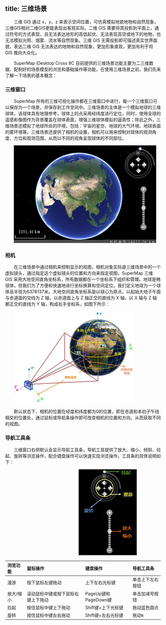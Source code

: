 title: 三维场景
---

　　三维 GIS 通过 x，y，z 来表示空间位置，可仿真模拟地貌地物和自然现象，三维GIS相对二维GIS更能表现出客观实际。二维 GIS 需要将其投影到平面上，通过符号的方式表现，且无法表达地形的高低起伏、无法表现高空或地下的地物，也无法模拟光照、烟雾、流水等自然现象。三维 GIS 无需投影即可描述真实世界面貌，表达二维 GIS 无法表达的地物和自然现象，更加形象直观，更加有利于将 GIS 推向大众化。

　　SuperMap iDesktop Cross 8C 目前提供的三维场景功能主要为二三维数据、配制好的场景模型的浏览和基础操作等功能，在使用三维场景之前，我们先来了解一下场景的基本概念：

###  三维窗口

　　SuperMap 所有的三维可视化操作都在三维窗口中进行，每一个三维窗口可以保存为一个场景，并保存到工作空间中。三维场景的主体是一个模拟地球的三维球体，该球体具有地理参考，球体上的点采用经纬度进行定位，同时，使用全球的遥感影像图作为背景覆盖在球体表面，增强三维球体模拟的逼真性；除此之外，三维场景还模拟了地球所处的环境，包括：宇宙的星空、地球的大气环境、地球表面的雾环境等。三维场景还提供了相机的设置，相机可以用来控制对球体的观测角度、方位和观测范围，从而以不同的视角呈现球体的不同部位。

　　![](img/Scene1.png)

### 相机


　　在三维场景中通过相机来控制显示的视图，相机对象实际是三维场景中的一个虚拟镜头，通过指定这个虚拟镜头的位置和方向来指定视图，SuperMap 三维 GIS 采用大地空间直角坐标系，所有数据都在一个坐标系下组织和管理。地球是椭球体，但我们为了方便和快速地进行坐标换算和空间定位，我们定义地球为一个球体且半径为6378137米。大地空间直角坐标系是以球心为原点，以起始大地子午面与赤道面的交线为 Z 轴，以赤道面上与 Z 轴正交的直线为 X 轴，以 X 轴与 Z 轴都正交的直线为 Y 轴，构成右手坐标系，如图下所示：

　　![](img/Scene2.png)

　　默认状态下，相机的位置在经度和纬度都为0的位置，即在赤道和本初子午线相交的位置处，通过鼠标或导航条操作即可改变相机的位置和方向，从而获取不同的视图。

### 导航工具条

　　三维窗口右侧默认会显示导航工具条，导航工具提供了放大、缩小、倾斜、拉起、旋转等浏览操作，配合键盘操作可以快速实现浏览操作。工具条的具体说明如下：

　　　　　　　　　　　　　　　　　![](img/ScanTool.png)

 浏览功能 | 鼠标操作 | 键盘操作 | 导航工具条
 :------ | :------ | :------ | :------
 漫游 | 按下鼠标左键拖动  | 上下左右光标键 | 单击上下左右按钮
 放大/缩小 | 滚动鼠标中键或按下鼠标右键上下拖动 | PageUp键和PageDown键 | 单击加减号按钮
 拉起 | 按住鼠标中键上下拖动 | Shift键+上下光标键 | 拖动蓝色圆点
 旋转 | 按住鼠标中键左右拖动 | Shift键+左右光标键 | 拖动`N`
　　




